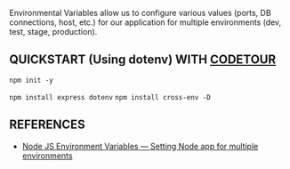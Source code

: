 Environmental Variables allow us to configure various values (ports, DB connections, host, etc.) for our application for multiple environments (dev, test, stage, production).

## QUICKSTART (Using dotenv) WITH [CODETOUR](https://marketplace.visualstudio.com/items?itemName=vsls-contrib.codetour)

`npm init -y`

`npm install express dotenv`
`npm install cross-env -D`

## REFERENCES

- [Node JS Environment Variables — Setting Node app for multiple environments](https://medium.com/geekculture/node-js-environment-variables-setting-node-app-for-multiple-environments-51351b51c7cd)